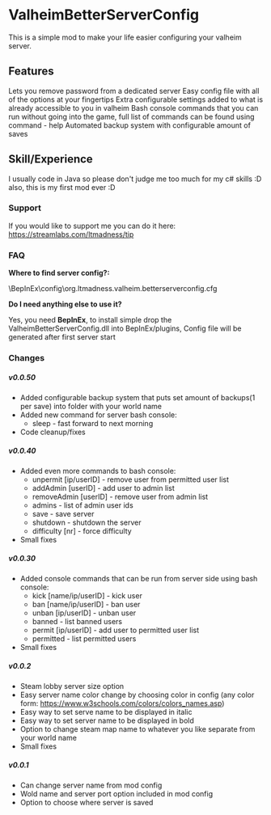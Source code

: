 # ValheimBetterServerConfig
This is a simple mod to make your life easier configuring your valheim server.

## Features
Lets you remove password from a dedicated server
Easy config file with all of the options at your fingertips
Extra configurable settings added to what is already accessible to you in valheim
Bash console commands that you can run without going into the game, 
full list of commands can be found using command - help
Automated backup system with configurable amount of saves

## Skill/Experience
I usually code in Java so please don't judge me too much for my c# skills :D also, this is my first mod ever :D

### Support
If you would like to support me you can do it here: https://streamlabs.com/ltmadness/tip

### FAQ
<b>Where to find server config?:</b>

<Valheim dedicated server>\BepInEx\config\org.ltmadness.valheim.betterserverconfig.cfg

<b>Do I need anything else to use it?</b>

Yes, you need <b>BepInEx</b>, to install simple drop the ValheimBetterServerConfig.dll into BepInEx/plugins,
Config file will be generated after first server start

### Changes
##### v0.0.50
- Added configurable backup system that puts set amount of backups(1 per save) into folder with your world name
- Added new command for server bash console:
	* sleep - fast forward to next morning
- Code cleanup/fixes

##### v0.0.40
- Added even more commands to bash console:
	* unpermit [ip/userID] - remove user from permitted user list
	* addAdmin [userID] - add user to admin list
	* removeAdmin [userID] - remove user from admin list
	* admins - list of admin user ids
	* save - save server
	* shutdown - shutdown the server
	* difficulty [nr] - force difficulty
- Small fixes

##### v0.0.30
- Added console commands that can be run from server side using bash console:
	* kick [name/ip/userID] - kick user
	* ban [name/ip/userID] - ban user
	* unban [ip/userID] - unban user
	* banned - list banned users
	* permit [ip/userID] - add user to permitted user list
	* permitted - list permitted users
- Small fixes

##### v0.0.2
- Steam lobby server size option
- Easy server name color change by choosing color in config (any color form: https://www.w3schools.com/colors/colors_names.asp)
- Easy way to set serve name to be displayed in italic
- Easy way to set server name to be displayed in bold
- Option to change steam map name to whatever you like separate from your world name
- Small fixes

##### v0.0.1 
- Can change server name from mod config
- Wold name and server port option included in mod config
- Option to choose where server is saved
